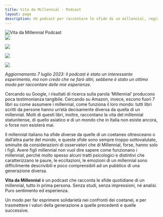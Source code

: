 ```yaml
---
title: Vita da Millennial - Podcast
layout: page
description: Un podcast per raccontare le sfide di un millennial, registrato da Giacomo Barbieri
---
```

<div class="side-by-side">
<div class="toleft">
<img class="image" src="{{base}}/assets/images/podcast/VitaDaMillennial_logo_podcast.png" alt="Vita da Millennial Podcast">
</div>

<div class="toright">
<a href="https://podcasts.apple.com/it/podcast/vita-da-millennial/id1491071753"><img class="image" src="{{base}}/assets/images/podcast/Apple_Podcasts_Listen.png"></a>

<a href="https://open.spotify.com/show/3n2nXoWafjEx87EJyZ14b8"><img class="image" src="{{base}}/assets/images/podcast/Spotify_Podcast_Listen.png"></a>

<a href="https://www.google.com/podcasts?feed=aHR0cHM6Ly9hbmNob3IuZm0vcy8yYWZmZTJjL3BvZGNhc3QvcnNz"><img class="image" src="{{base}}/assets/images/podcast/Google_Podcasts_Listen.png"></a>

<a href="https://radiopublic.com/vita-da-millennial-WP4AOv"><img class="image" src="{{base}}/assets/images/podcast/RadioPublic_Listen.png"></a>
</div>
</div>

*Aggiornamento 7 luglio 2023: Il podcast è stato un interessante esperimento, ma non credo che ne farò altri, sebbene è stato un ottimo modo per raccontare delle mie esperienze.*

Cercando su Google, i risultati di ricerca sulla parola ‘Millennial’ producono poca testimonianza tangibile. Cercando su Amazon, invece, escono fuori 7 libri su come assumere i millennial, come funziona il loro mondo: tutti libri scritti da persone hanno un’età decisamente diversa da quella di un millennial. Molti di questi libri, inoltre, raccontano la vita del millennial statunitense, di quello asiatico e di un mondo che in Italia non esiste ancora, o forse non esisterà mai.

Il millennial italiano ha sfide diverse da quelle di un coetaneo oltreoceano o dall’altra parte del mondo, e queste sfide sono sempre troppo sottovalutate, sminuite da considerazioni di osservatori che di Millennial, forse, hanno solo i figli. Avere figli millennial non vuol dire sapere come funzionano i millennial, perché molto spesso alcuni tratti psicologici e distintivi che caratterizzano le paure, le eccitazioni, le emozioni di un millennial sono difficilmente descrivibili e poco comprensibili ad un pubblico di una generazione diversa.

**Vita da Millennial** è un podcast che racconta le sfide quotidiane di un millennial, tutto in prima persona. Senza studi, senza impressioni, né analisi. Puro sentimento ed esperienza.

Un modo per far esprimere solidarietà nei confronti dei coetanei, e per trasmettere i valori della generazione a quelle precedenti e quelle successive.

<script src="//rss.bloople.net/?url=https%3A%2F%2Fanchor.fm%2Fs%2F2affe2c%2Fpodcast%2Frss&detail=-1&showtitle=false&type=js"></script>
